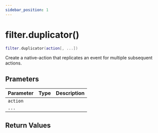 ```yaml
---
sidebar_position: 1
---
```


# filter.duplicator()
```lua
filter.duplicator(action[, ...])
```
Create a native-action that replicates an event for multiple subsequent actions.


## Prameters
|Parameter|Type|Description|
|-|-|-|
|`action`|||
|`...`|||


## Return Values
